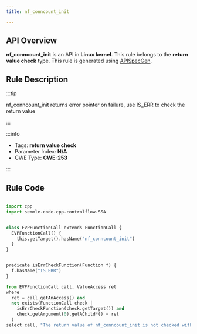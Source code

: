 ```yaml
---
title: nf_conncount_init

---
```



## API Overview
**nf_conncount_init** is an API in **Linux kernel**. This rule belongs to the **return value check** type. This rule is generated using [APISpecGen](../../tools/APISpecGen).
## Rule Description

:::tip

nf_conncount_init returns error pointer on failure, use IS_ERR to check the return value

:::

:::info

- Tags: **return value check**
- Parameter Index: **N/A**
- CWE Type: **CWE-253**

:::

## Rule Code
```python

import cpp
import semmle.code.cpp.controlflow.SSA


class EVPFunctionCall extends FunctionCall {
  EVPFunctionCall() {
    this.getTarget().hasName("nf_conncount_init")
  }
}


predicate isErrCheckFunction(Function f) {
  f.hasName("IS_ERR") 
}

from EVPFunctionCall call, ValueAccess ret
where
  ret = call.getAnAccess() and
  not exists(FunctionCall check |
    isErrCheckFunction(check.getTarget()) and
    check.getArgument(0).getAChild*() = ret
  )
select call, "The return value of nf_conncount_init is not checked with IS_ERR."
    
```